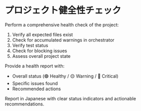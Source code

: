 # プロジェクト健全性チェック

Perform a comprehensive health check of the project:
1. Verify all expected files exist
2. Check for accumulated warnings in orchestrator
3. Verify test status
4. Check for blocking issues
5. Assess overall project state

Provide a health report with:
- Overall status (🟢 Healthy / 🟡 Warning / 🔴 Critical)
- Specific issues found
- Recommended actions

Report in Japanese with clear status indicators and actionable recommendations.
